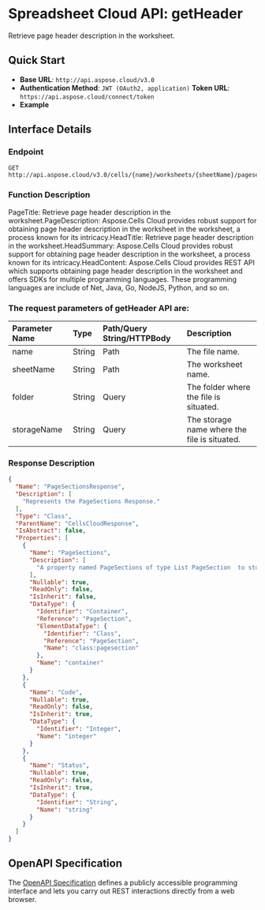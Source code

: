 # **Spreadsheet Cloud API: getHeader**

Retrieve page header description in the worksheet. 


## **Quick Start**

- **Base URL**: `http://api.aspose.cloud/v3.0`
- **Authentication Method**: `JWT (OAuth2, application)`  **Token URL**: `https://api.aspose.cloud/connect/token`
- **Example** 

## **Interface Details**

### **Endpoint** 

```
GET http://api.aspose.cloud/v3.0/cells/{name}/worksheets/{sheetName}/pagesetup/header
```
### **Function Description**
PageTitle: Retrieve page header description in the worksheet.PageDescription: Aspose.Cells Cloud provides robust support for obtaining page header description in the worksheet in the worksheet, a process known for its intricacy.HeadTitle: Retrieve page header description in the worksheet.HeadSummary: Aspose.Cells Cloud provides robust support for obtaining page header description in the worksheet, a process known for its intricacy.HeadContent: Aspose.Cells Cloud provides REST API which supports obtaining page header description in the worksheet and offers SDKs for multiple programming languages. These programming languages are include of Net, Java, Go, NodeJS, Python, and so on.

### The request parameters of **getHeader** API are: 

| Parameter Name | Type | Path/Query String/HTTPBody | Description | 
| :- | :- | :- |:- | 
|name|String|Path|The file name.|
|sheetName|String|Path|The worksheet name.|
|folder|String|Query|The folder where the file is situated.|
|storageName|String|Query|The storage name where the file is situated.|

### **Response Description**
```json
{
  "Name": "PageSectionsResponse",
  "Description": [
    "Represents the PageSections Response."
  ],
  "Type": "Class",
  "ParentName": "CellsCloudResponse",
  "IsAbstract": false,
  "Properties": [
    {
      "Name": "PageSections",
      "Description": [
        "A property named PageSections of type List PageSection  to store a collection of PageSection objects."
      ],
      "Nullable": true,
      "ReadOnly": false,
      "IsInherit": false,
      "DataType": {
        "Identifier": "Container",
        "Reference": "PageSection",
        "ElementDataType": {
          "Identifier": "Class",
          "Reference": "PageSection",
          "Name": "class:pagesection"
        },
        "Name": "container"
      }
    },
    {
      "Name": "Code",
      "Nullable": true,
      "ReadOnly": false,
      "IsInherit": true,
      "DataType": {
        "Identifier": "Integer",
        "Name": "integer"
      }
    },
    {
      "Name": "Status",
      "Nullable": true,
      "ReadOnly": false,
      "IsInherit": true,
      "DataType": {
        "Identifier": "String",
        "Name": "string"
      }
    }
  ]
}
```


## OpenAPI Specification

The [OpenAPI Specification](https://reference.aspose.cloud/cells/#/PageSetupController/GetHeader) defines a publicly accessible programming interface and lets you carry out REST interactions directly from a web browser.

